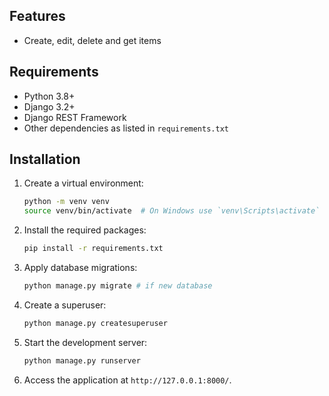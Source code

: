 ## Features

- Create, edit, delete and get items

## Requirements

- Python 3.8+
- Django 3.2+
- Django REST Framework
- Other dependencies as listed in `requirements.txt`

## Installation

1. Create a virtual environment:
    ```bash
    python -m venv venv
    source venv/bin/activate  # On Windows use `venv\Scripts\activate`
    ```

2. Install the required packages:
    ```bash
    pip install -r requirements.txt
    ```

3. Apply database migrations:
    ```bash
    python manage.py migrate # if new database
    ```

4. Create a superuser:
    ```bash
    python manage.py createsuperuser
    ```

5. Start the development server:
    ```bash
    python manage.py runserver
    ```

6. Access the application at `http://127.0.0.1:8000/`.
